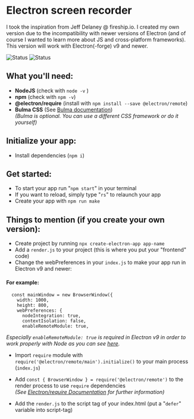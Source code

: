 # Electron screen recorder

I took the inspiration from Jeff Delaney @ fireship.io. I created my own version due to the incompatibility with newer versions of Electron (and of course I wanted to learn more about JS and cross-platform frameworks). This version will work with Electron(-forge) v9 and newer.

![Status](https://img.shields.io/badge/Active-true-brightgreen) ![Status](https://img.shields.io/badge/Build-complete-yellow)

## What you'll need:

- **NodeJS** (check with `node -v` )
- **npm** (check with `npm -v`)
- **@electron/require** (install with `npm install --save @electron/remote`)
- **Bulma CSS** (See [Bulma documentation](https://bulma.io/documentation/overview/start/))  
  _(Bulma is optional. You can use a different CSS framework or do it yourself)_

## Initialize your app:

- Install dependencies (`npm i`)

## Get started:

- To start your app run "`npm start`" in your terminal
- If you want to reload, simply type "`rs`" to relaunch your app
- Create your app with `npm run make`

## Things to mention (if you create your own version):

- Create project by running `npx create-electron-app app-name`
- Add a `render.js` to your project (this is where you put your "frontend" code)
- Change the webPreferences in your `index.js` to make your app run in Electron v9 and newer:

#### For example:

      const mainWindow = new BrowserWindow({
        width: 1000,
        height: 800,
        webPreferences: {
          nodeIntegration: true,
          contextIsolation: false,
          enableRemoteModule: true,

_Especially `enableRemoteModule: true` is required in Electron v9 in order to work properly with Node as you can see [here](https://github.com/electron/electron/issues/21408)._

- Import `require` module with `require('@electron/remote/main').initialize()` to your main process (`index.js`)
- Add `const { BrowserWindow } = require('@electron/remote')` to the render process to use `require` dependencies  
  _(See [Electron/require Documentation](https://github.com/electron/remote) for further information)_
  
- Add the `render.js` to the script tag of your index.html (put a "`defer`" variable into script-tag)

